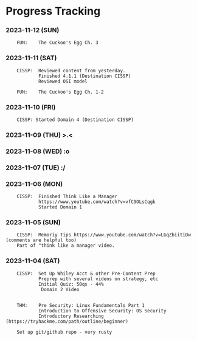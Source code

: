 # Progress Tracking

<!--
### 2024-01-31 (TUE)

### 2024-01-30 (MON)

### 2024-01-29 (SUN)

### 2024-01-28 (SAT)

### 2024-01-27 (FRI)

### 2024-01-26 (THU)

### 2024-01-25 (WED)

### 2024-01-24 (TUE)

### 2024-01-23 (MON)

### 2024-01-22 (SUN)

### 2024-01-21 (SAT)

### 2024-01-20 (FRI)

### 2024-01-19 (THU)

### 2024-01-18 (WED)

### 2024-01-17 (TUE)

### 2024-01-16 (MON)

### 2024-01-15 (SUN)

### 2024-01-14 (SAT)

### 2024-01-13 (FRI)

### 2024-01-12 (THU)

### 2024-01-11 (WED)

### 2024-01-10 (TUE)

### 2024-01-09 (MON)

### 2024-01-08 (SUN)

### 2024-01-07 (SAT)

### 2024-01-06 (FRI)

### 2024-01-05 (THU)

### 2024-01-04 (WED)

### 2024-01-03 (TUE)

### 2024-01-02 (MON)

### 2024-01-01 (SUN)

### 2023-12-31 (SUN)

### 2023-12-30 (SAT)

### 2023-12-29 (FRI)

### 2023-12-28 (THU)

### 2023-12-27 (WED)

### 2023-12-26 (TUE)

### 2023-12-25 (MON)

### 2023-12-24 (SUN)

### 2023-12-23 (SAT)

### 2023-12-22 (FRI)

### 2023-12-21 (THU)

### 2023-12-20 (WED)

### 2023-12-19 (TUE)

### 2023-12-18 (MON)

### 2023-12-17 (SUN)

### 2023-12-16 (SAT)

### 2023-12-15 (FRI)
        CISSP:

### 2023-12-14 (THU)
        CISSP:

### 2023-12-13 (WED)
        CISSP:

### 2023-12-12 (TUE)
        CISSP:

### 2023-12-11 (MON)
        CISSP:

### 2023-12-10 (SUN)
        CISSP:

### 2023-12-09 (SAT)
        CISSP:

### 2023-12-08 (FRI)
        CISSP:

### 2023-12-07 (THU)
        CISSP:

### 2023-12-06 (WED)
        CISSP:

### 2023-12-05 (TUE)
        CISSP:

### 2023-12-04 (MON)
        CISSP:

### 2023-12-03 (SUN)
        CISSP:

### 2023-12-02 (SAT)
        CISSP:

### 2023-12-01 (FRI)
        CISSP:

### 2023-11-30 (THU)
        CISSP:

### 2023-11-29 (WED)
        CISSP:

### 2023-11-28 (TUE)
        CISSP:

### 2023-11-27 (MON)
        Planned Break

### 2023-11-26 (SUN)
        Planned Break

### 2023-11-25 (SAT)
        Planned Break

### 2023-11-24 (FRI)
        Planned Break

### 2023-11-23 (THU)
        Planned Break

### 2023-11-22 (WED)
        Planned Break

### 2023-11-21 (TUE)
        CISSP:

### 2023-11-20 (MON)
        CISSP:

### 2023-11-19 (SUN)
        CISSP:

### 2023-11-18 (SAT)
        CISSP:

### 2023-11-17 (FRI)
        CISSP:

### 2023-11-16 (THU)
        CISSP:

### 2023-11-15 (WED)
        CISSP:

### 2023-11-14 (TUE)
        CISSP:

### 2023-11-13 (MON)
        CISSP: -->

### 2023-11-12 (SUN)
        FUN:    The Cuckoo's Egg Ch. 3

### 2023-11-11 (SAT)
        CISSP:  Reviewed content from yesterday.
                Finished 4.1.1 (Destination CISSP)
                Reviewed OSI model 
        
        FUN:    The Cuckoo's Egg Ch. 1-2

### 2023-11-10 (FRI)
        CISSP: Started Domain 4 (Destination CISSP)

### 2023-11-09 (THU) >.<

### 2023-11-08 (WED) :o

### 2023-11-07 (TUE) :/

### 2023-11-06 (MON)
        CISSP:  Finished Think Like a Manager 
                https://www.youtube.com/watch?v=vfC9OLsCqgk
                Started Domain 1 


### 2023-11-05 (SUN)
        CISSP:  Memoriy Tips https://www.youtube.com/watch?v=LGqZbiitiDw (comments are helpful too)
        Part of "think like a manager video.


### 2023-11-04 (SAT) 

        CISSP:  Set Up Whiley Acct & other Pre-Content Prep
                Preprep with several videos on strategy, etc
                Initial Quiz: 50qs - 44%
                 Domain 2 Video


        THM:    Pre Security: Linux Fundamentals Part 1
                Introduction to Offensive Security: OS Security
                Introductory Researching (https://tryhackme.com/path/outline/beginner)
       
        Set up git/github repo - very rusty

    